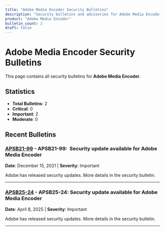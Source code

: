 ```yaml
---
title: "Adobe Media Encoder Security Bulletins"
description: "Security bulletins and advisories for Adobe Media Encoder"
product: "Adobe Media Encoder"
bulletin_count: 2
draft: false
---
```


# Adobe Media Encoder Security Bulletins

This page contains all security bulletins for **Adobe Media Encoder**.

## Statistics

- **Total Bulletins**: 2
- **Critical**: 0
- **Important**: 2
- **Moderate**: 0

## Recent Bulletins

### [APSB21-99](https://helpx.adobe.com/security/products/other/apsb21-99.html) - APSB21-99: </b> Security update available for Adobe Media Encoder</a><br />

**Date**: December 15, 2021 | **Severity**: Important

Adobe has released security updates. More details in the security bulletin.

---

### [APSB25-24](https://helpx.adobe.com/security/products/other/apsb25-24.html) - APSB25-24: Security update available for Adobe Media Encoder

**Date**: April 8, 2025 | **Severity**: Important

Adobe has released security updates. More details in the security bulletin.

---

